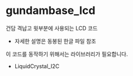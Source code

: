 # gundambase_lcd
건담 격납고 윗부분에 사용되는 LCD 코드
- 자세한 설명은 동봉된 한글 파일 참조

이 코드를 동작하기 위해서는 라이브러리가 필요합니다.
- LiquidCrystal_I2C
